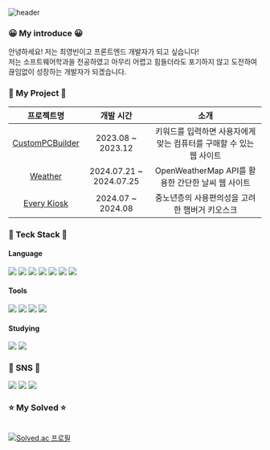 ![header](https://capsule-render.vercel.app/api?type=waving&color=0:833ab4,100:fd1d1d&height=200&text=Welcome!!&desc=Youngbin's%20GitHub&fontColor=ffffff&fontSize=60&fontAlignY=30&descAlign=60&descAlignY=45)

### 😀 My introduce 😀
안녕하세요! 저는 최영빈이고 프론트엔드 개발자가 되고 싶습니다! <br>
저는 소프트웨어학과을 전공하였고 아무리 어렵고 힘들더라도 포기하지 않고 도전하여 끊임없이 성장하는 개발자가 되겠습니다. <br>

### 💾 My Project 💾 ###
| 프로젝트명 | 개발 시간 | 소개 | 
| :----------------------: | :----------------------: |  :----------------------: |
| <a href="https://github.com/bin778/CustomPCBuilder">CustomPCBuilder</a> | 2023.08 ~ 2023.12 | 키워드를 입력하면 사용자에게 맞는 컴퓨터를 구매할 수 있는 웹 사이트 |
| <a href="https://github.com/bin778/Weather">Weather</a> | 2024.07.21 ~ 2024.07.25 | OpenWeatherMap API를 활용한 간단한 날씨 웹 사이트 |
| <a href="https://github.com/bin778/every_kiosk">Every Kiosk</a> | 2024.07 ~ 2024.08 | 중노년층의 사용편의성을 고려한 햄버거 키오스크 |

### 🔨 Teck Stack 🔨
#### Language
<p>
  <img src="https://img.shields.io/badge/html5-E34F26?style=for-the-badge&logo=html5&logoColor=white">
  <img src="https://img.shields.io/badge/css3-1572B6?style=for-the-badge&logo=css3&logoColor=white">
  <img src="https://img.shields.io/badge/javascript-F7DF1E?style=for-the-badge&logo=javascript&logoColor=black">
  <img src="https://img.shields.io/badge/react-61DAFB?style=for-the-badge&logo=react&logoColor=black"> 
  <img src="https://img.shields.io/badge/node.js-339933?style=for-the-badge&logo=Node.js&logoColor=white">
  <img src="https://img.shields.io/badge/python-3776AB?style=for-the-badge&logo=python&logoColor=white">
  <img src="https://img.shields.io/badge/mysql-4479A1?style=for-the-badge&logo=mysql&logoColor=white">
</p>

#### Tools
<p>
  <img src="https://img.shields.io/badge/github-181717?style=for-the-badge&logo=github&logoColor=white"> 
  <img src="https://img.shields.io/badge/django-092E20?style=for-the-badge&logo=django&logoColor=white"> 
  <img src="https://img.shields.io/badge/Visual%20Studio%20Code-0078d7.svg?style=for-the-badge&logo=visual-studio-code&logoColor=white">
  <img src="https://img.shields.io/badge/amazonaws-232F3E?style=for-the-badge&logo=amazonaws&logoColor=white">
</p>

#### Studying
<p>
  <img src="https://img.shields.io/badge/typescript-3178C6?style=for-the-badge&logo=typescript&logoColor=white"/>
  <img src="https://img.shields.io/badge/tailwindcss-38B2AC?style=for-the-badge&logo=tailwindcss&logoColor=white"/>
</p>

### 📧 SNS 📧
<p>
  <a href="mailto:bin778@naver.com"><img src="https://img.shields.io/badge/naver-03C75A?style=for-the-badge&logo=naver&logoColor=white&link=mailto:bin778@naver.com"></a>
  <a href="mailto:young8bin@gmail.com"><img src="https://img.shields.io/badge/Gmail-D14836?style=for-the-badge&logo=Gmail&logoColor=white&link=mailto:young8bin@gmail.com"></a>
  <a href="https://www.instagram.com/youngbin.ch/"><img src="https://img.shields.io/badge/instagram-E4405F?style=for-the-badge&logo=instagram&logoColor=white&link=https://www.instagram.com/youngbin.ch/"></a>
</p>

### ⭐ My Solved ⭐
<br> [![Solved.ac 프로필](http://mazassumnida.wtf/api/v2/generate_badge?boj=bin778)](https://solved.ac/bin778)
